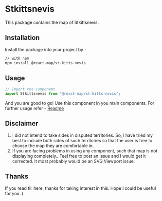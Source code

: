 # Stkittsnevis
This package contains the map of Stkittsnevis. 
## Installation
Install the package into your project by -
```bash
// with npm
npm install @react-map/st-kitts-nevis
```
## Usage 
```jsx
// Import the Component
import Stkittsnevis from "@react-map/st-kitts-nevis";
```
And you are good to go! Use this component in you main components.
For further usage refer - [Readme](https://github.com/shubhexists/react-maps?tab=readme-ov-file#usage)
## Disclaimer 
1) I did not intend to take sides in disputed territories. So, I have tried my best to include both sides of such territories so that the user is free to choose the map they are comfortable in. 
2) If you are facing problems in using any component, such that map is not displaying completely.. Feel free to post an issue and I would get it corrected. It most probably would be an SVG Viewport issue.
## Thanks 
If you read till here, thanks for taking interest in this. Hope I could be useful for you :)
